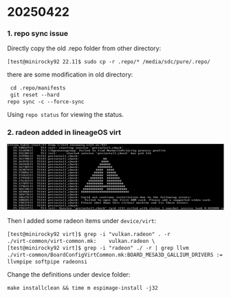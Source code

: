 # 20250422
### 1. repo sync issue
Directly copy the old .repo folder from other directory:       

```
[test@minirocky92 22.1]$ sudo cp -r .repo/* /media/sdc/pure/.repo/
```
there are some modification in old directory:      

```
 cd .repo/manifests
 git reset --hard
repo sync -c --force-sync
```
Using `repo status` for viewing the status.    

### 2. radeon added in lineageOS virt

![./images/2025_04_22_16_49_21_1423x434.jpg](./images/2025_04_22_16_49_21_1423x434.jpg)

Then I added some radeon items under `device/virt`:    

```
[test@minirocky92 virt]$ grep -i "vulkan.radeon" . -r
./virt-common/virt-common.mk:    vulkan.radeon \
[test@minirocky92 virt]$ grep -i "radeon" ./ -r | grep llvm
./virt-common/BoardConfigVirtCommon.mk:BOARD_MESA3D_GALLIUM_DRIVERS := llvmpipe softpipe radeonsi 
```
Change the definitions under device folder:    

```
make installclean && time m espimage-install -j32
```
